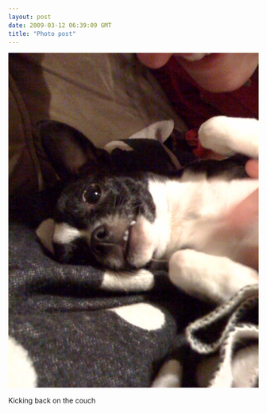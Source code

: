 ```yaml
---
layout: post
date: 2009-03-12 06:39:09 GMT
title: "Photo post"
---
```

![travisj](/images/d5dd0ce8add6353a59c638d57c5161dea263cc958ff2da686eb04319f535341c.jpg)

Kicking back on the couch